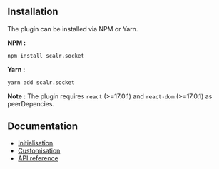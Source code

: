 ## Installation

The plugin can be installed via NPM or Yarn.

**NPM :**

```bash
npm install scalr.socket
```

**Yarn :**

```bash
yarn add scalr.socket
```

**Note :** The plugin requires `react` (>=17.0.1) and `react-dom` (>=17.0.1) as peerDepencies.

## Documentation

- [Initialisation](https://www.notion.so/Socket-Widget-Docs-b905871870e343c6833169ebbd356790)
- [Customisation](https://www.notion.so/Socket-Widget-Docs-b905871870e343c6833169ebbd356790)
- [API reference](https://www.notion.so/Socket-Widget-Docs-b905871870e343c6833169ebbd356790)
